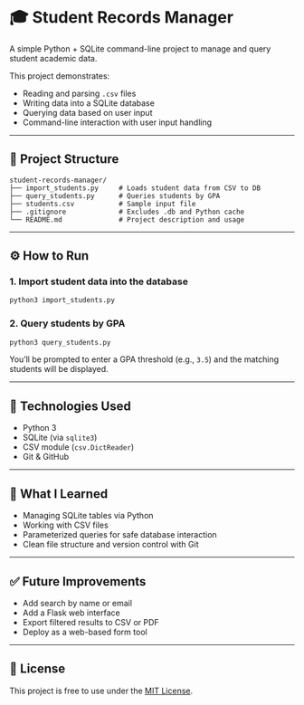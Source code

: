 # 🎓 Student Records Manager

A simple Python + SQLite command-line project to manage and query student academic data.

This project demonstrates:
- Reading and parsing `.csv` files
- Writing data into a SQLite database
- Querying data based on user input
- Command-line interaction with user input handling

---

## 📁 Project Structure

```
student-records-manager/
├── import_students.py     # Loads student data from CSV to DB
├── query_students.py      # Queries students by GPA
├── students.csv           # Sample input file
├── .gitignore             # Excludes .db and Python cache
└── README.md              # Project description and usage
```

---

## ⚙️ How to Run

### 1. Import student data into the database

```bash
python3 import_students.py
```

### 2. Query students by GPA

```bash
python3 query_students.py
```

You’ll be prompted to enter a GPA threshold (e.g., `3.5`) and the matching students will be displayed.

---

## 💾 Technologies Used

- Python 3
- SQLite (via `sqlite3`)
- CSV module (`csv.DictReader`)
- Git & GitHub

---

## 🧠 What I Learned

- Managing SQLite tables via Python
- Working with CSV files
- Parameterized queries for safe database interaction
- Clean file structure and version control with Git

---

## ✅ Future Improvements

- Add search by name or email
- Add a Flask web interface
- Export filtered results to CSV or PDF
- Deploy as a web-based form tool

---

## 📜 License

This project is free to use under the [MIT License](https://opensource.org/licenses/MIT).